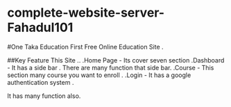 # complete-website-server-Fahadul101

#One Taka Education 
First Free Online Education Site .

##Key Feature This Site ..
.Home Page - Its cover seven section
.Dashboard - It has a side bar . There are many function that side bar.
.Course - This section many course you want  to enroll .
.Login - It has a google authentication system . 

It has many function also.
